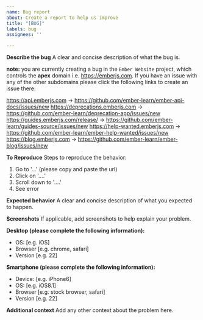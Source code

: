 ```yaml
---
name: Bug report
about: Create a report to help us improve
title: "[BUG]"
labels: bug
assignees: ''

---
```


**Describe the bug**
A clear and concise description of what the bug is.

**note:** you are currently creating a bug in the `Ember Website` project, which controls the **apex** domain i.e. https://emberjs.com. If you have an issue with any of the other subdomains please click the following links to create an issue there:

https://api.emberjs.com -> https://github.com/ember-learn/ember-api-docs/issues/new
https://deprecations.emberjs.com -> https://github.com/ember-learn/deprecation-app/issues/new
https://guides.emberjs.com/release/ -> https://github.com/ember-learn/guides-source/issues/new
https://help-wanted.emberjs.com -> https://github.com/ember-learn/ember-help-wanted/issues/new
https://blog.emberjs.com -> https://github.com/ember-learn/ember-blog/issues/new


**To Reproduce**
Steps to reproduce the behavior:
1. Go to '...' (please copy and paste the url)
2. Click on '....'
3. Scroll down to '....'
4. See error

**Expected behavior**
A clear and concise description of what you expected to happen.

**Screenshots**
If applicable, add screenshots to help explain your problem.

**Desktop (please complete the following information):**
 - OS: [e.g. iOS]
 - Browser [e.g. chrome, safari]
 - Version [e.g. 22]

**Smartphone (please complete the following information):**
 - Device: [e.g. iPhone6]
 - OS: [e.g. iOS8.1]
 - Browser [e.g. stock browser, safari]
 - Version [e.g. 22]

**Additional context**
Add any other context about the problem here.
